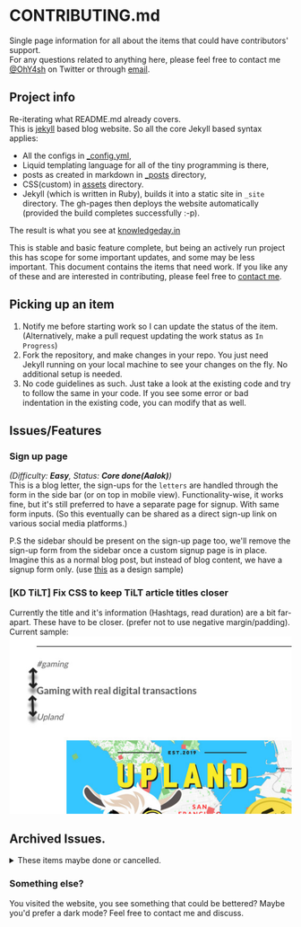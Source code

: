 # CONTRIBUTING.md
Single page information for all about the items that could have contributors' support.  
For any questions related to anything here, please feel free to contact me [@OhY4sh](https://twitter.com/ohy4sh) on Twitter or through [email](mailto:ohyash@hotmail.com).  

## Project info
Re-iterating what README.md already covers.  
This is [jekyll](https://jekyllrb.com/) based blog website. So all the core Jekyll based syntax applies: 
- All the configs in [_config.yml](_config.yml), 
- Liquid templating language for all of the tiny programming is there, 
- posts as created in markdown in [_posts](/_posts/) directory, 
- CSS(custom) in [assets](/assets) directory.  
- Jekyll (which is written in Ruby), builds it into a static site in `_site` directory. The gh-pages then deploys the website automatically (provided the build completes successfully :-p).  

The result is what you see at [knowledgeday.in](https://knowledgeday.in)  


This is stable and basic feature complete, but being an actively run project this has scope for some important updates, and some may be less important. This document contains the items that need work. If you like any of these and are interested in contributing, please feel free to [contact me](mailto:ohyash@hotmail.com).   

## Picking up an item

1. Notify me before starting work so I can update the status of the item. (Alternatively, make a pull request updating the work status as `In Progress`)  
2. Fork the repository, and make changes in your repo. You just need Jekyll running on your local machine to see your changes on the fly. No additional setup is needed.  
3. No code guidelines as such. Just take a look at the existing code and try to follow the same in your code. If you see some error or bad indentation in the existing code, you can modify that as well.  

## Issues/Features

### Sign up page
_(Difficulty: **Easy**, Status: **Core done(Aalok)**)_  
This is a blog letter, the sign-ups for the `letters` are handled through the form in the side bar (or on top in mobile view). Functionality-wise, it works fine, but it's still preferred to have a separate page for signup. With same form inputs. (So this eventually can be shared as a direct sign-up link on various social media platforms.)  

P.S the sidebar should be present on the sign-up page too, we'll remove the sign-up form from the sidebar once a custom signup page is in place. Imagine this as a normal blog post, but instead of blog content, we have a signup form only. (use [this](https://perspectiveix.substack.com/) as a design sample)  

### [KD TiLT] Fix CSS to keep TiLT article titles closer
Currently the title and it's information (Hashtags, read duration) are a bit far-apart. These have to be closer.
(prefer not to use negative margin/padding).  
Current sample:  
![Gap near title in KD TiLT posts](assets/img/kd_tilt_title_gap.jpg)

## Archived Issues.
<details>
	<summary>These items maybe done or cancelled.</summary>

	### Top bar above articles on home page
	_(Difficulty: **Easy**, Status: **Done(Aalok)**)_  
	The website could offer a few more functionalities within the current design. Like search, [browse by tags](https://knowledgeday.in/tags/), and a signup page.  
	The idea is to simply have a panel on the [homepage]() right above the articles. That could hold the buttons or some objects as needed.   
	The objects are not important for this item. Just the panel on the top. (HTML, CSS only)  

	Here's a rough mockup for what I'm trying to picture up for you here:
	![KD Home panel mockup](assets/img/kd_home_panel_design.jpg)  

	### Search functionality
	_(Difficulty: **Easy/Medium**, Status: **Done(Aalok)**)_  
	Search functionality for the website. There are libraries to do that [[1](https://github.com/christian-fei/Simple-Jekyll-Search)],[[2](https://www.alaycock.co.uk/2016/02/setting-up-lunr-js-in-jekyll)], more?  

	This is not yet tested and implementation is away. Would love it if you can share hands for this. Another thing that can be explored with this is using "[search with google](https://talk.jekyllrb.com/t/how-to-add-a-search-bar/606/3)" in Jekyll blogs if native searches are not good enough.  
</details>

### Something else?
You visited the website, you see something that could be bettered? Maybe you'd prefer a dark mode? Feel free to contact me and discuss.  
